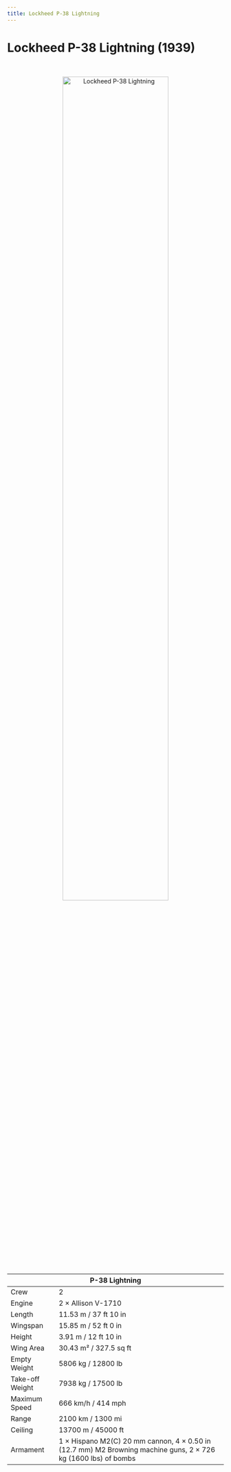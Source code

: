 ```yaml
---
title: Lockheed P-38 Lightning
---
```


<h1 class="center-header">Lockheed P-38 Lightning (1939)</h1>

<br>

<p align="center">
  <img src="../images/lockheed_p-38_lightning.jpg" alt="Lockheed P-38 Lightning" width="70%">
</p>

<br>

<table class="table_component">
  <thead>
    <tr>
      <th colspan="2" class="header">P-38 Lightning</th>
    </tr>
  </thead>
  <tbody>
    <tr>
      <td>Crew</td>
      <td>2</td>
    </tr>
    <tr>
      <td>Engine</td>
      <td>2 × Allison V-1710</td>
    </tr>
    <tr>
      <td>Length</td>
      <td>11.53 m / 37 ft 10 in</td>
    </tr>
    <tr>
      <td>Wingspan</td>
      <td>15.85 m / 52 ft 0 in</td>
    </tr>
    <tr>
      <td>Height</td>
      <td>3.91 m / 12 ft 10 in</td>
    </tr>
    <tr>
      <td>Wing Area</td>
      <td>30.43 m² / 327.5 sq ft</td>
    </tr>
    <tr>
      <td>Empty Weight</td>
      <td>5806 kg / 12800 lb</td>
    </tr>
    <tr>
      <td>Take-off Weight</td>
      <td>7938 kg / 17500 lb</td>
    </tr>
    <tr>
      <td>Maximum Speed</td>
      <td>666 km/h / 414 mph</td>
    </tr>
    <tr>
      <td>Range</td>
      <td>2100 km / 1300 mi</td>
    </tr>
    <tr>
      <td>Ceiling</td>
      <td>13700 m / 45000 ft</td>
    </tr>
    <tr>
      <td>Armament</td>
      <td>1 × Hispano M2(C) 20 mm cannon, 4 × 0.50 in (12.7 mm) M2 Browning machine guns, 2 × 726 kg (1600 lbs) of bombs</td>
    </tr>
  </tbody>
</table>